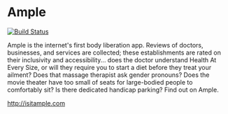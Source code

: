 Ample
======

[![Build Status](https://travis-ci.org/uhlissuh/ample.svg?branch=master)](https://travis-ci.org/uhlissuh/ample)

Ample is the internet's first body liberation app. Reviews of doctors, businesses, and services are collected; these establishments are rated on their inclusivity and accessibility... does the doctor understand Health At Every Size, or will they require you to start a diet before they treat your ailment? Does that massage therapist ask gender pronouns? Does the movie theater have too small of seats for large-bodied people to comfortably sit? Is there dedicated handicap parking? Find out on Ample.

http://isitample.com

